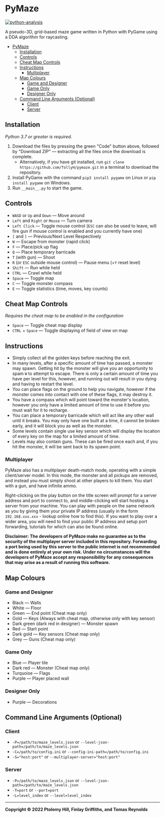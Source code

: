 # PyMaze

[![python-analysis](https://github.com/TollyH/pygame_maze/actions/workflows/python-analysis.yml/badge.svg?branch=raycasting&event=push)](https://github.com/TollyH/pygame_maze/actions/workflows/python-analysis.yml)

A pseudo-3D, grid-based maze game written in Python with PyGame using a DDA
algorithm for raycasting.

- [PyMaze](#pymaze)
  - [Installation](#installation)
  - [Controls](#controls)
  - [Cheat Map Controls](#cheat-map-controls)
  - [Instructions](#instructions)
    - [Multiplayer](#multiplayer)
  - [Map Colours](#map-colours)
    - [Game and Designer](#game-and-designer)
    - [Game Only](#game-only)
    - [Designer Only](#designer-only)
  - [Command Line Arguments (Optional)](#command-line-arguments-optional)
    - [Client](#client)
    - [Server](#server)

## Installation

*Python 3.7 or greater is required.*

1. Download the files by pressing the green "Code" button above, followed by "Download ZIP" — extracting all the files once the download is complete.
   - Alternatively, if you have git installed, run `git clone https://github.com/TollyH/pymaze.git` in a terminal to download the repository.
2. Install PyGame with the command `pip3 install pygame` on Linux or `pip install pygame` on Windows.
3. Run `__main__.py` to start the game.

## Controls

- `WASD` or `Up` and `Down` — Move around
- `Left` and `Right` or `Mouse` — Turn camera
- `Left Click` — Toggle mouse control (`ESC` can also be used to leave, will fire gun if mouse control is enabled and you currently have one)
- `[` and `]` — Previous/Next Level Respectively
- `W` — Escape from monster (rapid click)
- `F` — Place/pick up flag
- `Q` — Place temporary barricade
- `T` (with gun) — Shoot
- `R` (or `ESC` outside mouse control) — Pause menu (+`Y` reset level)
- `Shift` — Run while held
- `CTRL` — Crawl while held
- `Space` — Toggle map
- `C` — Toggle monster compass
- `E` — Toggle statistics (time, moves, key counts)

## Cheat Map Controls

*Requires the cheat map to be enabled in the configuration*

- `Space` — Toggle cheat map display
- `CTRL` + `Space` — Toggle displaying of field of view on map

## Instructions

- Simply collect all the golden keys before reaching the exit.
- In many levels, after a specific amount of time has passed, a monster may spawn. Getting hit by the monster will give you an opportunity to spam `W` to attempt to escape. There is only a certain amount of time you have per level for this, however, and running out will result in you dying and having to restart the level.
- You can place flags on the ground to help you navigate, however if the monster comes into contact with one of these flags, it may destroy it.
- You have a compass which will point toward the monster's location, however you only have a limited amount of time to use it before you must wait for it to recharge.
- You can place a temporary barricade which will act like any other wall until it breaks. You may only have one built at a time, it cannot be broken early, and it will block you as well as the monster.
- Some levels contain single use key sensor which will display the location of every key on the map for a limited amount of time.
- Levels may also contain guns. These can be fired once each and, if you hit the monster, it will be sent back to its spawn point.

### Multiplayer

PyMaze also has a multiplayer death-match mode, operating with a simple client/server model. In this mode, the monster and all pickups are removed, and instead you must simply shoot at other players to kill them. You start with a gun, and have infinite ammo.

Right-clicking on the play button on the title screen will prompt for a server address and port to connect to, and middle-clicking will start hosting a server from your machine. You can play with people on the same network as you by giving them your private IP address (usually in the form `192.168.xxx.xxx` - lookup online how to find this). If you want to play over a wider area, you will need to find your public IP address and setup port forwarding, tutorials for which can also be found online.

**Disclaimer: The developers of PyMaze make no guarantee as to the security of the multiplayer server included in this repository. Forwarding a port being used by this server to the public internet is not recommended and is done entirely at your own risk. Under no circumstances will the developers of PyMaze accept any responsibility for any consequences that may arise as a result of running this software.**

## Map Colours

### Game and Designer

- Black — Walls
- White — Floor
- Green — End point (Cheat map only)
- Gold — Keys (Always with cheat map, otherwise only with key sensor)
- Dark green (dark red in designer) — Monster spawn
- Red — Start point
- Dark gold — Key sensors (Cheat map only)
- Grey — Guns (Cheat map only)

### Game Only

- Blue — Player tile
- Dark red — Monster (Cheat map only)
- Turquoise — Flags
- Purple — Player placed wall

### Designer Only

- Purple — Decorations

## Command Line Arguments (Optional)

### Client

- `-P=/path/to/maze_levels.json` or `--level-json-path=/path/to/maze_levels.json`
- `-C=/path/to/config.ini` or `--config-ini-path=/path/to/config.ini`
- `-S="host:port"` or `--multiplayer-server="host:port"`

### Server

- `-P=/path/to/maze_levels.json` or `--level-json-path=/path/to/maze_levels.json`
- `-T=port` or `--port=port`
- `-L=level_index` or `--level=level_index`

---

**Copyright © 2022  Ptolemy Hill, Finlay Griffiths, and Tomas Reynolds**
